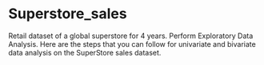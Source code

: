 # Superstore_sales
Retail dataset of a global superstore for 4 years. Perform Exploratory Data Analysis. Here are the steps that you can follow for univariate and bivariate data analysis on the SuperStore sales dataset.
